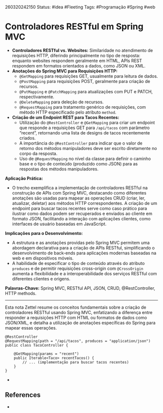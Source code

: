 260320242150
Status: #idea #Fleeting 
Tags:  #Programação #Spring #web 
# Controladores RESTful em Spring MVC
- **Controladores RESTful vs. Websites:** Similaridade no atendimento de requisições HTTP, diferindo principalmente no tipo de resposta: enquanto websites respondem geralmente em HTML, APIs REST respondem em formatos orientados a dados, como JSON ou XML.
- **Anotações do Spring MVC para Requisições HTTP:**
    - `@GetMapping` para requisições GET, usualmente para leitura de dados.
    - `@PostMapping` para requisições POST, geralmente para criação de recursos.
    - `@PutMapping` e `@PatchMapping` para atualizações com PUT e PATCH, respectivamente.
    - `@DeleteMapping` para deleção de recursos.
    - `@RequestMapping` para tratamento genérico de requisições, com método HTTP especificado pelo atributo `method`.
- **Criação de um Endpoint REST para Tacos Recentes:**
    - Utilização do `@RestController` e `@GetMapping` para criar um endpoint que responde a requisições GET para `/api/tacos` com parâmetro “recent”, retornando uma lista de designs de tacos recentemente criados.
    - A importância do `@RestController` para indicar que o valor de retorno dos métodos manipuladores deve ser escrito diretamente no corpo da resposta.
    - Uso de `@RequestMapping` no nível da classe para definir o caminho base e o tipo de conteúdo (produzido como JSON) para as respostas dos métodos manipuladores.

**Aplicação Prática:**

- O trecho exemplifica a implementação de controladores RESTful na construção de APIs com Spring MVC, destacando como diferentes anotações são usadas para mapear as operações CRUD (criar, ler, atualizar, deletar) aos métodos HTTP correspondentes. A criação de um endpoint para buscar tacos recentes serve como caso prático para ilustrar como dados podem ser recuperados e enviados ao cliente em formato JSON, facilitando a interação com aplicações clientes, como interfaces de usuário baseadas em JavaScript.

**Implicações para o Desenvolvimento:**

- A estrutura e as anotações providas pelo Spring MVC permitem uma abordagem declarativa para a criação de APIs RESTful, simplificando o desenvolvimento de back-ends para aplicações modernas baseadas na web e em dispositivos móveis.
- A habilidade de especificar o tipo de conteúdo através do atributo `produces` e de permitir requisições cross-origin com `@CrossOrigin` aumenta a flexibilidade e a interoperabilidade dos serviços RESTful com diferentes clientes e origens.

**Palavras-Chave:** Spring MVC, RESTful API, JSON, CRUD, @RestController, HTTP methods.

---

Esta nota Zettel resume os conceitos fundamentais sobre a criação de controladores RESTful usando Spring MVC, enfatizando a diferença entre responder a requisições HTTP com HTML ou formatos de dados como JSON/XML, e detalha a utilização de anotações específicas do Spring para mapear essas operações.
```
@RestController
@RequestMapping(path = "/api/tacos", produces = "application/json")
public class TacoController {

    @GetMapping(params = "recent")
    public Iterable<Taco> recentTacos() {
        // ... (implementação para buscar tacos recentes)
    }
}
```
*
## References
*

